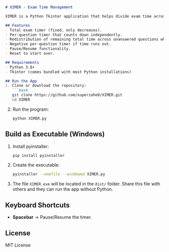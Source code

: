 ````markdown
# XIMER - Exam Time Management

XIMER is a Python Tkinter application that helps divide exam time across questions.

## Features
- Total exam timer (fixed, only decreases).
- Per-question timer that counts down independently.
- Redistribution of remaining total time across unanswered questions when finishing early.
- Negative per-question timer if time runs out.
- Pause/Resume functionality.
- Reset to start over.

## Requirements
- Python 3.8+
- Tkinter (comes bundled with most Python installations)

## Run the App
1. Clone or download the repository:
   ```bash
   git clone https://github.com/superzahe0/XIMER.git
   cd XIMER
````

2. Run the program:

   ```bash
   python XIMER.py
   ```

## Build as Executable (Windows)

1. Install pyinstaller:

   ```bash
   pip install pyinstaller
   ```

2. Create the executable:

   ```bash
   pyinstaller --onefile --windowed XIMER.py
   ```

3. The file `XIMER.exe` will be located in the `dist/` folder.
   Share this file with others and they can run the app without Python.

## Keyboard Shortcuts

* **Spacebar** → Pause/Resume the timer.

## License

MIT License

```
```
